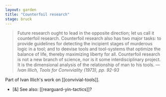 ```yaml
---  
layout: garden
title: "Counterfoil research"
stage: bruck
---
```


> Future research ought to lead in the opposite direction; let us call it counterfoil research. Counterfoil research also has two major tasks: to provide guidelines for detecting the incipient stages of murderous logic in a tool; and to deevise tools and tool-systems that optimize the balance of life, thereby maximizing liberty for all. Counterfoil research is not a new branch of science, nor is it some interdisciplinary project. It is the dimensional analysis of the relationship of man to his tools.
<cite>— Ivan Illich, _Tools for Conviviality_ (1973), pp. 92-93</cite>

Part of Ivan Illich's work on [[convivial-tools]].

- [&] See also: [[rearguard-yin-tactics]]?